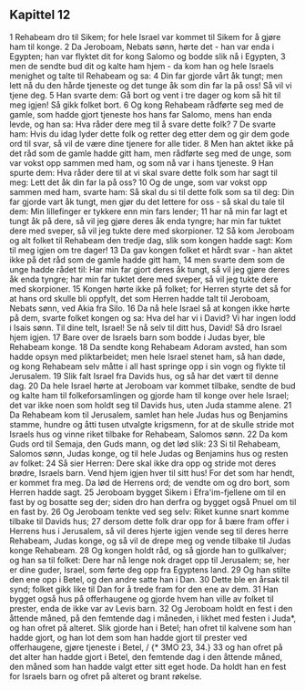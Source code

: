 ## Kapittel 12

1 Rehabeam dro til Sikem; for hele Israel var kommet til Sikem for å gjøre ham til konge.
2 Da Jeroboam, Nebats sønn, hørte det - han var enda i Egypten; han var flyktet dit for kong Salomo og bodde slik nå i Egypten,
3 men de sendte bud dit og kalte ham hjem - da kom han og hele Israels menighet og talte til Rehabeam og sa:
4 Din far gjorde vårt åk tungt; men lett nå du den hårde tjeneste og det tunge åk som din far la på oss! Så vil vi tjene deg.
5 Han svarte dem: Gå bort og vent i tre dager og kom så hit til meg igjen! Så gikk folket bort.
6 Og kong Rehabeam rådførte seg med de gamle, som hadde gjort tjeneste hos hans far Salomo, mens han enda levde, og han sa: Hva råder dere meg til å svare dette folk?
7 De svarte ham: Hvis du idag lyder dette folk og retter deg etter dem og gir dem gode ord til svar, så vil de være dine tjenere for alle tider.
8 Men han aktet ikke på det råd som de gamle hadde gitt ham, men rådførte seg med de unge, som var vokst opp sammen med ham, og som nå var i hans tjeneste.
9 Han spurte dem: Hva råder dere til at vi skal svare dette folk som har sagt til meg: Lett det åk din far la på oss?
10 Og de unge, som var vokst opp sammen med ham, svarte ham: Så skal du si til dette folk som sa til deg: Din far gjorde vart åk tungt, men gjør du det lettere for oss - så skal du tale til dem: Min lillefinger er tykkere enn min fars lender;
11 har nå min far lagt et tungt åk på dere, så vil jeg gjøre deres åk enda tyngre; har min far tuktet dere med sveper, så vil jeg tukte dere med skorpioner.
12 Så kom Jeroboam og alt folket til Rehabeam den tredje dag, slik som kongen hadde sagt: Kom til meg igjen om tre dager!
13 Da gav kongen folket et hårdt svar - han aktet ikke på det råd som de gamle hadde gitt ham,
14 men svarte dem som de unge hadde rådet til: Har min far gjort deres åk tungt, så vil jeg gjøre deres åk enda tyngre; har min far tuktet dere med sveper, så vil jeg tukte dere med skorpioner.
15 Kongen hørte ikke på folket; for Herren styrte det så for at hans ord skulle bli oppfylt, det som Herren hadde talt til Jeroboam, Nebats sønn, ved Akia fra Silo.
16 Da nå hele Israel så at kongen ikke hørte på dem, svarte folket kongen og sa: Hva del har vi i David? Vi har ingen lodd i Isais sønn. Til dine telt, Israel! Se nå selv til ditt hus, David! Så dro Israel hjem igjen.
17 Bare over de Israels barn som bodde i Judas byer, ble Rehabeam konge.
18 Da sendte kong Rehabeam Adoram avsted, han som hadde opsyn med pliktarbeidet; men hele Israel stenet ham, så han døde, og kong Rehabeam selv måtte i all hast springe opp i sin vogn og flykte til Jerusalem.
19 Slik falt Israel fra Davids hus, og så har det vært til denne dag.
20 Da hele Israel hørte at Jeroboam var kommet tilbake, sendte de bud og kalte ham til folkeforsamlingen og gjorde ham til konge over hele Israel; det var ikke noen som holdt seg til Davids hus, uten Juda stamme alene.
21 Da Rehabeam kom til Jerusalem, samlet han hele Judas hus og Benjamins stamme, hundre og åtti tusen utvalgte krigsmenn, for at de skulle stride mot Israels hus og vinne riket tilbake for Rehabeam, Salomos sønn.
22 Da kom Guds ord til Semaja, den Guds mann, og det lød slik:
23 Si til Rehabeam, Salomos sønn, Judas konge, og til hele Judas og Benjamins hus og resten av folket:
24 Så sier Herren: Dere skal ikke dra opp og stride mot deres brødre, Israels barn. Vend hjem igjen hver til sitt hus! For det som har hendt, er kommet fra meg. Da lød de Herrens ord; de vendte om og dro bort, som Herren hadde sagt.
25 Jeroboam bygget Sikem i Efra'im-fjellene om til en fast by og bosatte seg der; siden dro han derfra og bygget også Pnuel om til en fast by.
26 Og Jeroboam tenkte ved seg selv: Riket kunne snart komme tilbake til Davids hus;
27 dersom dette folk drar opp for å bære fram offer i Herrens hus i Jerusalem, så vil deres hjerte igjen vende seg til deres herre Rehabeam, Judas konge, og så vil de drepe meg og vende tilbake til Judas konge Rehabeam.
28 Og kongen holdt råd, og så gjorde han to gullkalver; og han sa til folket: Dere har nå lenge nok draget opp til Jerusalem; se, her er dine guder, Israel, som førte deg opp fra Egyptens land.
29 Og han stilte den ene opp i Betel, og den andre satte han i Dan.
30 Dette ble en årsak til synd; folket gikk like til Dan for å trede fram for den ene av dem.
31 Han bygget også hus på offerhaugene og gjorde hvem han ville av folket til prester, enda de ikke var av Levis barn.
32 Og Jeroboam holdt en fest i den åttende måned, på den femtende dag i måneden, i likhet med festen i Juda*, og han ofret på alteret. Slik gjorde han i Betel; han ofret til kalvene som han hadde gjort, og han lot dem som han hadde gjort til prester ved offerhaugene, gjøre tjeneste i Betel, / {* 3MO 23, 34.}
33 og han ofret på det alter han hadde gjort i Betel, den femtende dag i den åttende måned, den måned som han hadde valgt etter sitt eget hode. Da holdt han en fest for Israels barn og ofret på alteret og brant røkelse.
